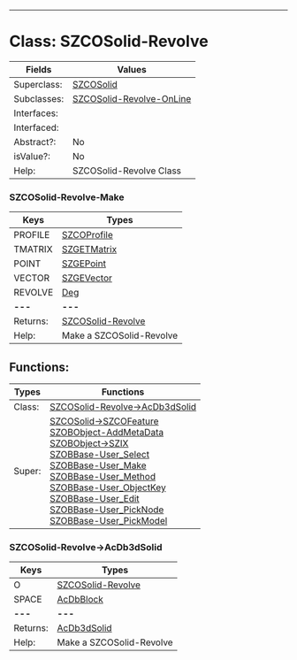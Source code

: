 ---------

# Class:	SZCOSolid-Revolve

| Fields | Values |
| --------- | --------- |
| Superclass: | [SZCOSolid](SZCOSolid.html) |
| Subclasses: | [SZCOSolid-Revolve-OnLine](SZCOSolid-Revolve-OnLine.html) |
| Interfaces: |  |
| Interfaced: |  |
| Abstract?: | No |
| isValue?: | No |
| Help: | SZCOSolid-Revolve Class |

### SZCOSolid-Revolve-Make

| Keys | Types |
| --------- | --------- |
| PROFILE | [SZCOProfile](SZCOProfile.html) |
| TMATRIX | [SZGETMatrix](SZGETMatrix.html) |
| POINT | [SZGEPoint](SZGEPoint.html) |
| VECTOR | [SZGEVector](SZGEVector.html) |
| REVOLVE | [Deg](Deg.html) |
| **---** | **---** |
| Returns: | [SZCOSolid-Revolve](SZCOSolid-Revolve.html) |
| Help: | Make a SZCOSolid-Revolve |


## Functions:

| Types | Functions |
| --------- | --------- |
| Class: | [SZCOSolid-Revolve->AcDb3dSolid](#SZCOSolid-Revolve->AcDb3dSolid) |
| Super: | [SZCOSolid->SZCOFeature](SZCOSolid.html) <br> [SZOBObject-AddMetaData](SZOBObject.html) <br> [SZOBObject->SZIX](SZOBObject.html) <br> [SZOBBase-User_Select](SZOBBase.html) <br> [SZOBBase-User_Make](SZOBBase.html) <br> [SZOBBase-User_Method](SZOBBase.html) <br> [SZOBBase-User_ObjectKey](SZOBBase.html) <br> [SZOBBase-User_Edit](SZOBBase.html) <br> [SZOBBase-User_PickNode](SZOBBase.html) <br> [SZOBBase-User_PickModel](SZOBBase.html) |


### SZCOSolid-Revolve->AcDb3dSolid

| Keys | Types |
| --------- | --------- |
| O | [SZCOSolid-Revolve](SZCOSolid-Revolve.html) |
| SPACE | [AcDbBlock](AcDbBlock.html) |
| **---** | **---** |
| Returns: | [AcDb3dSolid](AcDb3dSolid.html) |
| Help: | Make a SZCOSolid-Revolve |

